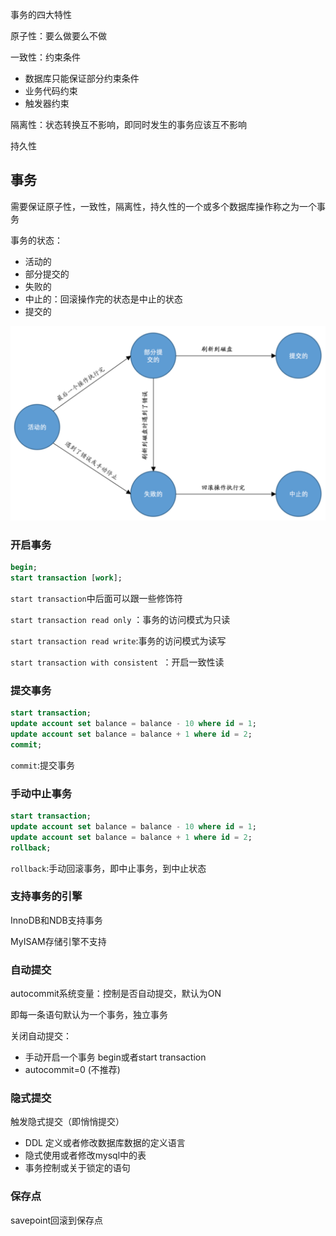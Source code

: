 事务的四大特性

原子性：要么做要么不做

一致性：约束条件

- 数据库只能保证部分约束条件
- 业务代码约束
- 触发器约束

隔离性：状态转换互不影响，即同时发生的事务应该互不影响

持久性



## 事务

需要保证原子性，一致性，隔离性，持久性的一个或多个数据库操作称之为一个事务



事务的状态：

- 活动的
- 部分提交的
- 失败的
- 中止的：回滚操作完的状态是中止的状态
- 提交的

<img src="ch19事务.assets/image-20210820104537486.png" alt="i" style="zoom:50%;" />



### 开启事务

```sql
begin;
start transaction [work];
```



`start transaction`中后面可以跟一些修饰符

`start transaction read only` ：事务的访问模式为只读

`start transaction read write`:事务的访问模式为读写

`start transaction with consistent `：开启一致性读



### 提交事务

```sql
start transaction;
update account set balance = balance - 10 where id = 1;
update account set balance = balance + 1 where id = 2;
commit;
```



`commit`:提交事务



### 手动中止事务

```sql
start transaction;
update account set balance = balance - 10 where id = 1;
update account set balance = balance + 1 where id = 2;
rollback;
```



`rollback`:手动回滚事务，即中止事务，到中止状态



### 支持事务的引擎

InnoDB和NDB支持事务

MyISAM存储引擎不支持





### 自动提交

autocommit系统变量：控制是否自动提交，默认为ON

即每一条语句默认为一个事务，独立事务

关闭自动提交：

-  手动开启一个事务 begin或者start transaction
- autocommit=0 (不推荐)



### 隐式提交

触发隐式提交（即悄悄提交）

- DDL 定义或者修改数据库数据的定义语言
- 隐式使用或者修改mysql中的表
- 事务控制或关于锁定的语句

### 保存点

savepoint回滚到保存点

